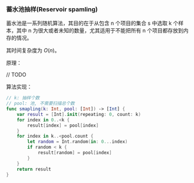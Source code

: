 ### 蓄水池抽样(Reservoir spamling)

蓄水池是一系列随机算法，其目的在于从包含 n 个项目的集合 s 中选取 k 个样本，其中 n 为很大或者未知的数量，尤其适用于不能把所有 n 个项目都存放到内存的情况。

其时间复杂度为 $O(n)$。

原理：

// TODO

算法实现：

```swift
// k: 抽样个数
// pool: 池, 不需要扫描总个数
func smapling(k: Int, pool: [Int]) -> [Int] {
    var result = [Int].init(repeating: 0, count: k)
    for index in 0..<k {
        result[index] = pool[index]
    }
    for index in k..<pool.count {
        let random = Int.random(in: 0...index)
        if random < k {
            result[random] = pool[index]
        }
    }
    return result
}
```

